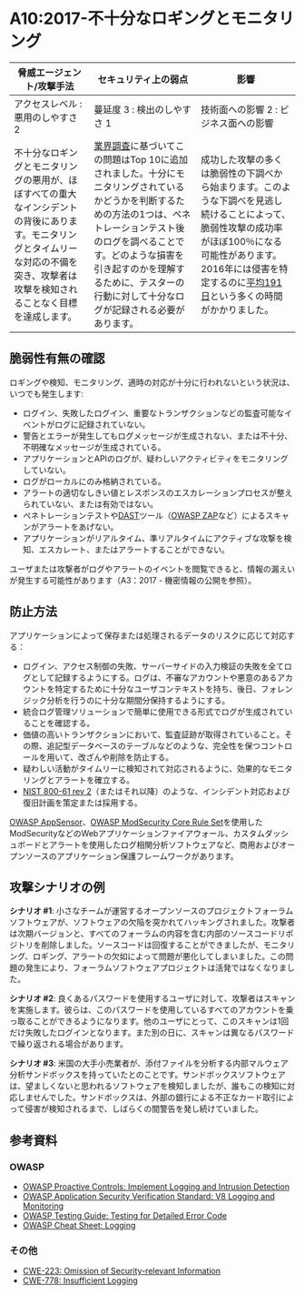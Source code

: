 # A10:2017-不十分なロギングとモニタリング

| 脅威エージェント/攻撃手法 | セキュリティ上の弱点           | 影響               |
| -- | -- | -- |
| アクセスレベル : 悪用のしやすさ 2 | 蔓延度 3 : 検出のしやすさ 1 | 技術面への影響 2 : ビジネス面への影響 |
|不十分なロギングとモニタリングの悪用が、ほぼすべての重大なインシデントの背後にあります。モニタリングとタイムリーな対応の不備を突き、攻撃者は攻撃を検知されることなく目標を達成します。|[業界調査](https://owasp.blogspot.com/2017/08/owasp-top-10-2017-project-update.html)に基づいてこの問題はTop 10に追加されました。十分にモニタリングされているかどうかを判断するための方法の1つは、ペネトレーションテスト後のログを調べることです。どのような損害を引き起すのかを理解するために、テスターの行動に対して十分なログが記録される必要があります。 | 成功した攻撃の多くは脆弱性の下調べから始まります。このような下調べを見逃し続けることによって、脆弱性攻撃の成功率がほぼ100％になる可能性があります。2016年には侵害を特定するのに[平均191日](https://www-01.ibm.com/common/ssi/cgi-bin/ssialias?htmlfid=SEL03130WWEN&)という多くの時間がかかりました。 |

## 脆弱性有無の確認

ロギングや検知、モニタリング、適時の対応が十分に行われないという状況は、いつでも発生します:

* ログイン、失敗したログイン、重要なトランザクションなどの監査可能なイベントがログに記録されていない。
* 警告とエラーが発生してもログメッセージが生成されない、または不十分、不明確なメッセージが生成されている。
* アプリケーションとAPIのログが、疑わしいアクティビティをモニタリングしていない。
* ログがローカルにのみ格納されている。
* アラートの適切なしきい値とレスポンスのエスカレーションプロセスが整えられていない、または有効ではない。
* ペネトレーションテストや[DAST](https://www.owasp.org/index.php/Category:Vulnerability_Scanning_Tools)ツール（[OWASP ZAP](https://www.owasp.org/index.php/OWASP_Zed_Attack_Proxy_Project)など）によるスキャンがアラートをあげない。
* アプリケーションがリアルタイム、準リアルタイムにアクティブな攻撃を検知、エスカレート、またはアラートすることができない。

ユーザまたは攻撃者がログやアラートのイベントを閲覧できると、情報の漏えいが発生する可能性があります（A3：2017 - 機密情報の公開を参照）。

## 防止方法

アプリケーションによって保存または処理されるデータのリスクに応じて対応する：

* ログイン、アクセス制御の失敗、サーバーサイドの入力検証の失敗を全てログとして記録するようにする。ログは、不審なアカウントや悪意のあるアカウントを特定するために十分なユーザコンテキストを持ち、後日、フォレンジック分析を行うのに十分な期間分保持するようにする。
* 統合ログ管理ソリューションで簡単に使用できる形式でログが生成されていることを確認する。
* 価値の高いトランザクションにおいて、監査証跡が取得されていること。その際、追記型データベースのテーブルなどのような、完全性を保つコントロールを用いて、改ざんや削除を防止する。
* 疑わしい活動がタイムリーに検知されて対応されるように、効果的なモニタリングとアラートを確立する。
* [NIST 800-61 rev 2](https://csrc.nist.gov/publications/detail/sp/800-61/rev-2/final)（またはそれ以降）のような、インシデント対応および復旧計画を策定または採用する。

[OWASP AppSensor](https://www.owasp.org/index.php/OWASP_AppSensor_Project)、[OWASP ModSecurity Core Rule Set](https://www.owasp.org/index.php/Category:OWASP_ModSecurity_Core_Rule_Set_Project)を使用したModSecurityなどのWebアプリケーションファイアウォール、カスタムダッシュボードとアラートを使用したログ相関分析ソフトウェアなど、商用およびオープンソースのアプリケーション保護フレームワークがあります。

## 攻撃シナリオの例

**シナリオ #1**: 小さなチームが運営するオープンソースのプロジェクトフォーラムソフトウェアが、ソフトウェアの欠陥を突かれてハッキングされました。攻撃者は次期バージョンと、すべてのフォーラムの内容を含む内部のソースコードリポジトリを削除しました。ソースコードは回復することができましたが、モニタリング、ロギング、アラートの欠如によって問題が悪化してしまいました。この問題の発生により、フォーラムソフトウェアプロジェクトは活発ではなくなりました。

**シナリオ #2**: 良くあるパスワードを使用するユーザに対して、攻撃者はスキャンを実施します。彼らは、このパスワードを使用しているすべてのアカウントを乗っ取ることができるようになります。他のユーザにとって、このスキャンは1回だけ失敗したログインとなります。また別の日に、スキャンは異なるパスワードで繰り返される場合があります。

**シナリオ #3**: 米国の大手小売業者が、添付ファイルを分析する内部マルウェア分析サンドボックスを持っていたとのことです。サンドボックスソフトウェアは、望ましくないと思われるソフトウェアを検知しましたが、誰もこの検知に対応しませんでした。サンドボックスは、外部の銀行による不正なカード取引によって侵害が検知されるまで、しばらくの間警告を発し続けていました。

## 参考資料

### OWASP

* [OWASP Proactive Controls: Implement Logging and Intrusion Detection](https://www.owasp.org/index.php/OWASP_Proactive_Controls#8:_Implement_Logging_and_Intrusion_Detection)
* [OWASP Application Security Verification Standard: V8 Logging and Monitoring](https://www.owasp.org/index.php/Category:OWASP_Application_Security_Verification_Standard_Project#tab=Home)
* [OWASP Testing Guide: Testing for Detailed Error Code](https://www.owasp.org/index.php/Category:OWASP_Application_Security_Verification_Standard_Project#tab=Home)
* [OWASP Cheat Sheet: Logging](https://www.owasp.org/index.php/Logging_Cheat_Sheet)

### その他

* [CWE-223: Omission of Security-relevant Information](https://cwe.mitre.org/data/definitions/223.html)
* [CWE-778: Insufficient Logging](https://cwe.mitre.org/data/definitions/778.html)
